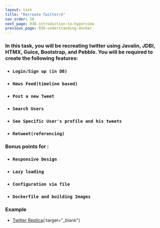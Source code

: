 ```yaml
---
layout: task
title: "Recreate Twitter/X"
nav_order: 38
next_page: 038-introduction-to-hyperview
previous_page: 036-understanding-docker
---
```

### In this task, you will be recreating twitter using Javalin, JDBI, HTMX, Guice, Bootstrap, and Pebble. You will be required to create the following features:
- ### **```Login/Sign up (in DB)```**
- ### **```News Feed(timeline based)```**
- ### **```Post a new Tweet```**
- ### **```Search Users```**
- ### **```See Specific User's profile and his tweets```**
- ### **```Retweet(referencing)```**

### Bonus points for :
- ### **```Responsive Design```**
- ### **```Lazy loading```**
- ### **```Configuration via file```**
- ### **```Dockerfile and building Images```**

### Example
- [Twitter Replica](https://github.com/AbbasNassar/twitter){:target="_blank"}
